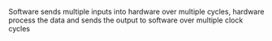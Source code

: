 Software sends multiple inputs into hardware over multiple cycles, hardware process the data and sends the output to software over multiple clock cycles
